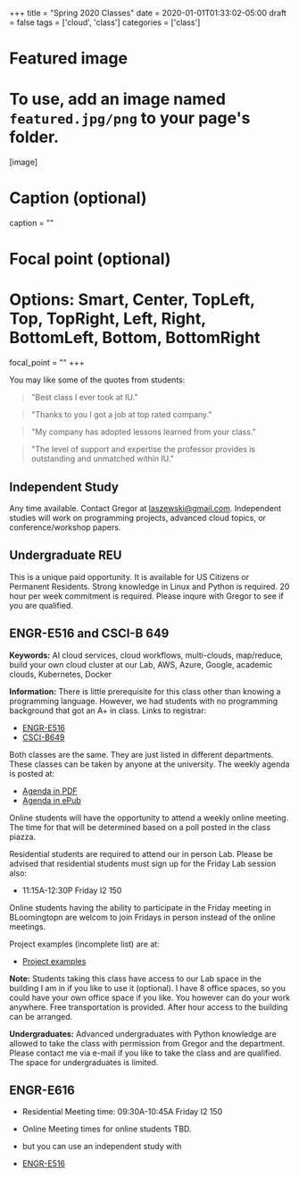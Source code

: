 +++
title = "Spring 2020 Classes"
date = 2020-01-01T01:33:02-05:00
draft = false
tags = ['cloud', 'class']
categories = ['class']

# Featured image
# To use, add an image named `featured.jpg/png` to your page's folder. 
[image]
  # Caption (optional)
  caption = ""

  # Focal point (optional)
  # Options: Smart, Center, TopLeft, Top, TopRight, Left, Right, BottomLeft, Bottom, BottomRight
  focal_point = ""
+++


You may like some of the quotes from students: 

> "Best class I ever took at IU."

> "Thanks to you I got a job at top rated company."

> "My company has adopted lessons learned from your class."

> "The level of support and expertise the professor provides is outstanding and unmatched within IU."

## Independent Study

Any time available.  Contact Gregor at <laszewski@gmail.com>.
Independent studies will work on programming projects, advanced cloud
topics, or conference/workshop papers.

## Undergraduate REU

This is a unique paid opportunity. It is available for US Citizens or
Permanent Residents. Strong knowledge in Linux and Python is required.
20 hour per week commitment is required. Please inqure with Gregor to
see if you are qualified.

## ENGR-E516 and CSCI-B 649

**Keywords:** AI cloud services, cloud workflows, multi-clouds,
map/reduce, build your own cloud cluster at our Lab, AWS, Azure,
Google, academic clouds, Kubernetes, Docker

**Information:** There is little prerequisite for this class other than
knowing a programming language. However, we had students with no
programming background that got an A+ in class. Links to registrar:

* [ENGR-E516](https://utilities.registrar.indiana.edu/course-browser/prl/soc4202fac/ENGR/ENGR-E516.shtml)
* [CSCI-B649](https://utilities.registrar.indiana.edu/course-browser/prl/soc4202fac/CSCI/CSCI-B649.shtml)

Both classes are the same. They are just listed in different
departments. These classes can be taken by anyone at the university. The
weekly agenda is posted at:

* [Agenda in PDF](https://cloudmesh-community.github.io/book/vonLaszewski-e516-sp20.pdf)
* [Agenda in ePub](https://cloudmesh-community.github.io/book/vonLaszewski-e516-sp20.epub)

Online students will have the opportunity to attend a weekly online
meeting. The time for that will be determined based on a poll posted in the class
piazza.

Residential students are required to attend our in person Lab. Please be
advised that residential students must sign up for the Friday Lab
session also:
 
* 11:15A-12:30P  Friday      I2 150  
 
Online students having the ability to participate in the Friday meeting
in BLoomingtopn are welcom to join Fridays in person instead of the
online meetings.


Project examples (incomplete list) are at:

* [Project examples](https://cloudmesh.github.io/cloudmesh-manual/projects/index.html)

 
**Note:** Students taking this class have access to our Lab space in the
building I am in if you like to use it (optional). I have 8 office
spaces, so you could have your own office space if you like. You
however can do your work anywhere. Free transportation is provided.
After hour access to the building can be arranged.

**Undergraduates:** Advanced undergraduates with Python knowledge are
allowed to take the class with permission from Gregor and the
department. Please contact me via e-mail if you like to take the class
and are qualified. The space for undergraduates is limited.

## ENGR-E616

* Residential Meeting time: 09:30A-10:45A   Friday   I2 150 
* Online Meeting times for online students TBD.


* but you can use an independent study with

* [ENGR-E516](https://utilities.registrar.indiana.edu/course-browser/prl/soc4202fac/ENGR/ENGR-E616.shtml)

